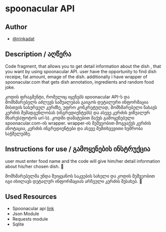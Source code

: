 # spoonacular API

## Author

- [@irinkadat](https://github.com/irinkadat)


## Description / აღწერა
Code fragment, that allows you to get detail information about the dish , that you want by using spoonacular API. user have the opportunity to find dish receipe, fat amount, emage of the dish. additionally i have wrapper of spoonacular.com that gets dish annotation, ingredients and random food joke.


კოდის ფრაგმენტი, რომელიც იყენებს spoonacular API-ს და მომხმარებელს აძლევს საშუალებას გაიგოს დეტალური ინფორმაცია მისთვის სასურველ კერძზე, უფრო კონკრეტულად, მომხმარებელი ნახავს კერძის შემადგენლობას (ინგრედიენტებს) და ასევე კერძის ვიზუალურ მხარეს(ფოტოს url-ს). 
კოდში დამატებით მაქვს გამოყენებული spoonacular.com-ის wrapper. wrapper-ის მეშვეობით მოგვაქვს კერძის ანოტაცია, კერძის ინგრედიენტები და ასევე შემთხვევითი ხუმრობა საჭმელებზე.
## Instructions for use / გამოყენების ინსტრუქცია
user must enter food name and the code will give him/her detail information about his/her chosen dish. 💛


მომხმარებელმა უნდა შეიყვანოს საკვების სახელი და კოდის მეშვეობით იგი იხილავს დეტალურ ინფორმაციას არჩეული კერძის შესახებ. 💛

## Used Resources
- Spoonacular api [link](https://spoonacular.com/food-api/docs#Search-Recipes-Complex)
- Json Module
- Requests module
- Sqlite

